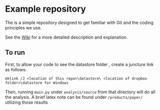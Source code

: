# Example repository 

The is a simple repository designed to get familiar with Git and the coding principles we use.

See the [Wiki](https://github.com/SimonFreyaldenhoven/example_template/wiki) for a more detailed description and explanation.

## To run

First, to allow your code to see the datastore folder , create a juncture link as follows:

`mklink /J <location of this repo>\datastore\ <location of dropbox folder>\datastore for Windows`

Then, running `main.py` under `analysis/source` from that directory will do all the analysis. A brief latex note can be found under `/products/paper/` utilizing those results
